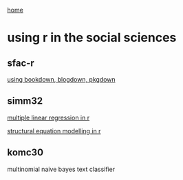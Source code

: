 [home](https://nils-holmberg.github.io/)

# using r in the social sciences

## sfac-r

[using bookdown, blogdown, pkgdown](web/bkd/)

## simm32

[multiple linear regression in r](web/mlr/)

[structural equation modelling in r](web/sem/)

## komc30

multinomial naive bayes text classifier

